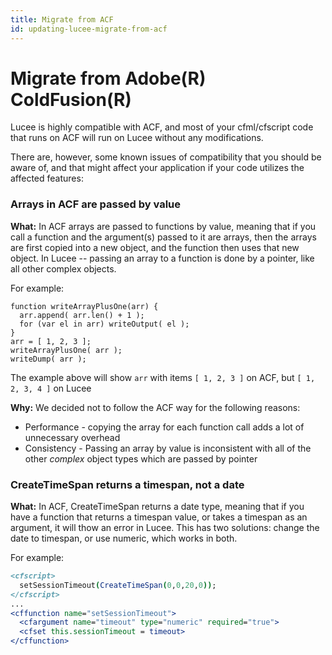 ```yaml
---
title: Migrate from ACF
id: updating-lucee-migrate-from-acf
---
```


# Migrate from Adobe(R) ColdFusion(R) #

Lucee is highly compatible with ACF, and most of your cfml/cfscript code that runs on ACF will run on Lucee without any modifications.

There are, however, some known issues of compatibility that you should be aware of, and that might affect your application if your code utilizes the affected features:

### Arrays in ACF are passed by value ###
**What:**
In ACF arrays are passed to functions by value, meaning that if you call a function and the argument(s) passed to it are arrays, then the arrays are first copied into a new object, and the function then uses that new object.  In Lucee -- passing an array to a function is done by a pointer, like all other complex objects.

For example:
```luceescript
function writeArrayPlusOne(arr) {
  arr.append( arr.len() + 1 );
  for (var el in arr) writeOutput( el );
}
arr = [ 1, 2, 3 ];
writeArrayPlusOne( arr );
writeDump( arr );
```

The example above will show `arr` with items `[ 1, 2, 3 ]` on ACF, but `[ 1, 2, 3, 4 ]` on Lucee

**Why:**
We decided not to follow the ACF way for the following reasons:

* Performance - copying the array for each function call adds a lot of unnecessary overhead
* Consistency - Passing an array by value is inconsistent with all of the other _complex_ object types which are passed by pointer

### CreateTimeSpan returns a timespan, not a date ###
**What:**
In ACF, CreateTimeSpan returns a date type, meaning that if you have a function that returns a timespan value, or takes a timespan as an argument, it will thow an error in Lucee.  This has two solutions: change the date to timespan, or use numeric, which works in both.

For example:
```coldfusion
<cfscript>
  setSessionTimeout(CreateTimeSpan(0,0,20,0));
</cfscript>
...
<cffunction name="setSessionTimeout">
  <cfargument name="timeout" type="numeric" required="true">
  <cfset this.sessionTimeout = timeout>
</cffunction>
```
